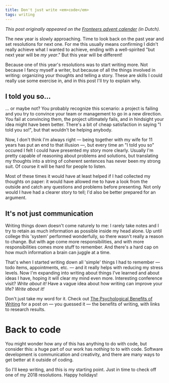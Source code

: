 ```yaml
---
title: Don't just write <em>code</em>
tags: writing
---
```


_This post originally appeared on the [Fronteers advent calender](https://fronteers.nl/blog/2018/12/schrijf-eens-iets-anders-dan-code) (in Dutch)._

The new year is slowly approaching. Time to look back on the past year and set resolutions for next one. For me this usually means confirming I didn't really achieve what I wanted to achieve, ending with a well-spirited "but next year will be _my year_." But this year will be different!

<!-- more -->

Because one of this year's resolutions was to start writing more. Not because I fancy myself a writer, but because of all the things involved in writing: organizing your thoughts and telling a story. These are skills I could really use some exercise in, and in this post I'll try to explain why.


## I told you so...

... or maybe not? You probably recognize this scenario: a project is failing and you try to convince your team or management to go in a new direction. You fail at convincing them, the project ultimately fails, and in hindsight your idea might have been better. There's a bit of cheap satisfaction in saying "I told you so!", but that wouldn't be helping anybody.

Now, I don't think I'm always right — being together with my wife for 11 years has put an end to that illusion —, but every time an "I told you so" occured I felt I could have presented my story more clearly. Usually I'm pretty capable of reasoning about problems and solutions, but translating my thoughts into a string of coherent sentences has never been my strong suit. Of course it will be hard for people to listen.

Most of these times it would have at least helped if I had collected my thoughts on paper: it would have allowed me to have a look from the outside and catch any questions and problems before presenting. Not only would I have had a clearer story to tell; I'd also be better prepared for an argument.


## It's not just communication

Writing things down doesn't come naturely to me: I rarely take notes and I try to retain as much information as possible inside my head alone. Up until college this 'system' performed wonderfully, so there wasn't really a reason to change. But with age come more responsibilities, and with more responsibilities comes more stuff to remember. And there's a hard cap on how much information a brain can juggle at a time.

That's when I started writing down all 'simple' things I had to remember — todo items, appointments, etc. — and it really helps with reducing my stress levels. Now I'm expanding into writing about things I've learned and about ideas I have, hoping it will clear my mind even more. Interesting conference visit? _Write about it!_ Have a vague idea about how writing can improve your life? _Write about it!_

Don't just take my word for it. Check out [The Psychological Benefits of Writing](https://www.helpscout.net/blog/benefits-of-writing/) for a post on — you guessed it — the benefits of writing, with links to research results.


# Back to code

You might wonder how any of this has anything to do with code, but consider this: a huge part of our work has _nothing_ to to with code. Software development is communication and creativity, and there are many ways to get better at it outside of coding.

So I'll keep writing, and this is my starting point. Just in time to check off one of my 2018 resolutions. Happy holidays!
